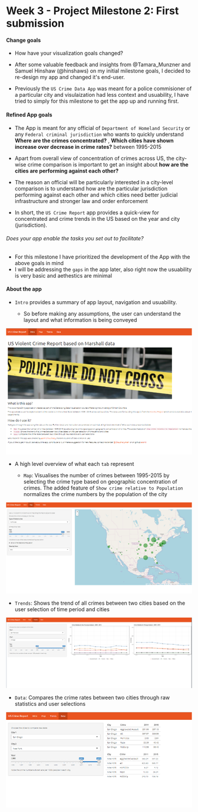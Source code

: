 # Week 3 - Project Milestone 2: First submission

#### Change goals
* How have your visualization goals changed?

- After some valuable feedback and insights from @Tamara_Munzner and Samuel Hinshaw (@hinshaws) on my initial milestone goals, I decided to re-design my app and changed it's end-user.

- Previously the `US Crime Data App` was meant for a police commisioner of a particular city and visulaization had less context and usuability, I have tried to simply for this milestone to get the app up and running first.

#### Refined App goals

- The App is meant for any official of `Department of Homeland Security` or any `Federal criminal jurisdiction` who wants to quickly understand **Where are the crimes concentrated?** , **Which cities have shown increase over decrease in crime rates?** between 1995-2015

- Apart from overall view of concentration of crimes across US, the city-wise crime comparison is important to get an insight about **how are the cities are performing against each other?**

- The reason an official will be particularly interested in a city-level comparison is to understand how are the particular jurisdiction performing against each other and which cities need better judicial infrastructure and stronger law and order enforcement


- In short, the `US Crime Report` app provides a quick-view for concentrated and crime trends in the US based on the year and city (jurisdiction).

###### Does your app enable the tasks you set out to facilitate?

* For this milestone I have prioritized the development of the App with the above goals in mind
* I will be addressing the `gaps` in the app later, also right now the usuability is very basic and aethestics are minimal



#### About the app

* `Intro` provides a summary of app layout, navigation and usuability.

  - So before making any assumptions, the user can understand the layout and what information is being conveyed

![Tab1-Intro](tab1_Intro.PNG)

- A high level overview of what each `tab` represent

  * `Map`: Visualises the number of crimes between 1995-2015 by selecting the crime type based on geographic concentration of crimes. The added feature of `Show crime relative to Population` normalizes the crime numbers by the population of the city

![Tab2-Map](tab2_Map.PNG)

  * `Trends`: Shows the trend of all crimes between two cities based on the user selection of time period and cities

![Tab3-Trends](tab3_Trends.PNG)
  * `Data`: Compares the crime rates between two cities through raw statistics and user selections

![Tab4-Data](tab4_Data.PNG)
